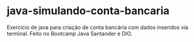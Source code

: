 # java-simulando-conta-bancaria
Exercício de java para criação de conta bancária com dados inseridos via terminal. Feito no Bootcamp Java Santander e DIO.
